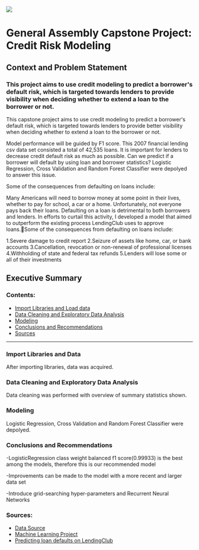 # ![](https://ga-dash.s3.amazonaws.com/production/assets/logo-9f88ae6c9c3871690e33280fcf557f33.png) 

# General Assembly Capstone Project: Credit Risk Modeling

## Context and Problem Statement

### This project aims to use credit modeling to predict a borrower's default risk, which is targeted towards lenders to provide visibility when deciding whether to extend a loan to the borrower or not.
This capstone project aims to use credit modeling to predict a borrower's default risk, which is targeted towards lenders to provide better visibility when deciding whether to extend a loan to the borrower or not.

Model performance will be guided by F1 score. This 2007 financial lending csv data set consisted a total of 42,535 loans. It is important for lenders to decrease credit default risk as much as possible. Can we predict if a borrower will default by using loan and borrower statistics? Logistic Regression, Cross Validation and Random Forest Classifier were depolyed to answer this issue.

Some of the consequences from defaulting on loans include:

Many Americans will need to borrow money at some point in their lives, whether to pay for school, a car or a home. Unfortunately, not everyone pays back their loans. Defaulting on a loan is detrimental to both borrowers and lenders. In efforts to curtail this activity, I developed a model that aimed to outperform the existing process LendingClub uses to approve loans.Some of the consequences from defaulting on loans include:

1.Severe damage to credit report
2.Seizure of assets like home, car, or bank accounts
3.Cancellation, revocation or non-renewal of professional licenses
4.Withholding of state and federal tax refunds
5.Lenders will lose some or all of their investments

## Executive Summary


### Contents:

- [Import Libraries and Load data](#Import-Libraries-and-Load-Data)
- [Data Cleaning and Exploratory Data Analysis](#Data-Cleaning-and-Exploratory-Data-Analysis)
- [Modeling](#Modeling)
- [Conclusions and Recommendations](#Conclusions-and-Recommendations)
- [Sources](#Sources)

---

### Import Libraries and Data

After importing libraries, data was acquired.

### Data Cleaning and Exploratory Data Analysis

Data cleaning was performed with overview of summary statistics shown.

### Modeling

Logistic Regression, Cross Validation and Random Forest Classifier were depolyed.

### Conclusions and Recommendations

-LogisticRegression class weight balanced f1 score(0.99933) is the best among the models, therefore this is our recommended model

-Improvements can be made to the model with a more recent and larger data set

-Introduce grid-searching hyper-parameters and Recurrent Neural Networks

### Sources:

- [Data Source](https://www.lendingclub.com/)
- [Machine Learning Project](https://app.dataquest.io/course/machine-learning-project)
- [Predicting loan defaults on LendingClub](https://medium.com/@alex.lau14/predicting-loan-defaults-on-lendingclub-1fed06ac4c61)
